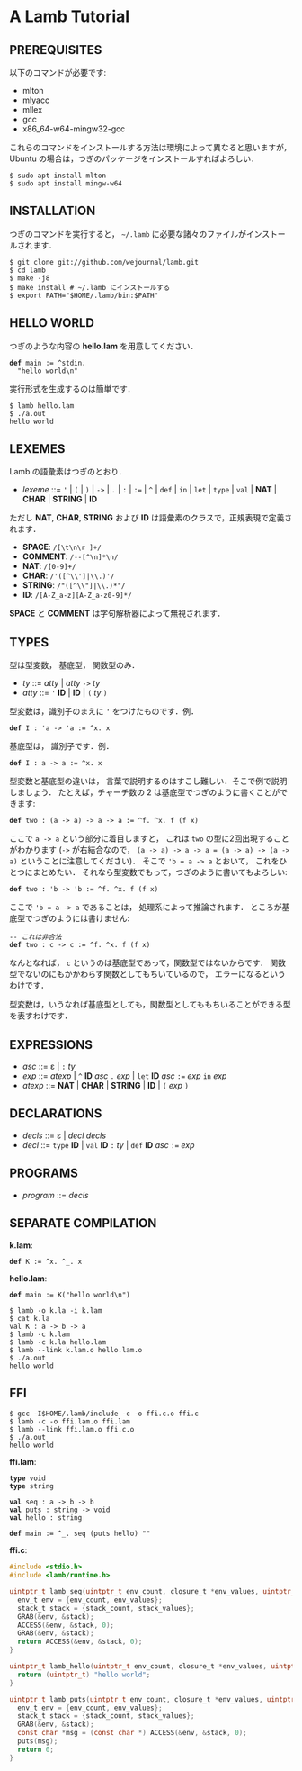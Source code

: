 # A Lamb Tutorial

## PREREQUISITES

以下のコマンドが必要です:

- mlton
- mlyacc
- mllex
- gcc
- x86_64-w64-mingw32-gcc

これらのコマンドをインストールする方法は環境によって異なると思いますが，
Ubuntu の場合は，つぎのパッケージをインストールすればよろしい．

```
$ sudo apt install mlton
$ sudo apt install mingw-w64
```

## INSTALLATION

つぎのコマンドを実行すると， `~/.lamb` に必要な諸々のファイルがインストールされます．

```
$ git clone git://github.com/wejournal/lamb.git
$ cd lamb
$ make -j8
$ make install # ~/.lamb にインストールする
$ export PATH="$HOME/.lamb/bin:$PATH"
```

## HELLO WORLD

つぎのような内容の **hello.lam** を用意してください．

<pre><code><strong>def</strong> main := ^stdin.
  "hello world\n"</code></pre>

実行形式を生成するのは簡単です．

```
$ lamb hello.lam
$ ./a.out
hello world
```

## LEXEMES

Lamb の語彙素はつぎのとおり．

- *lexeme* ::= `'` | `(` | `)` | `->` | `.` | `:` | `:=` | `^` | `def` | `in` | `let` | `type` | `val` | **NAT** | **CHAR** | **STRING** | **ID**

ただし **NAT**, **CHAR**, **STRING** および **ID** は語彙素のクラスで，正規表現で定義されます．

- **SPACE**: `/[\t\n\r ]+/`
- **COMMENT**: `/--[^\n]*\n/`
- **NAT**: `/[0-9]+/`
- **CHAR**: `/'([^\\']|\\.)'/`
- **STRING**: `/"([^\\"]|\\.)*"/`
- **ID**: `/[A-Z_a-z][A-Z_a-z0-9]*/`

**SPACE** と **COMMENT** は字句解析器によって無視されます．

## TYPES

型は型変数， 基底型， 関数型のみ．

- *ty* ::= *atty* | *atty* `->` *ty*
- *atty* ::= `'` **ID** | **ID** | `(` *ty* `)`

型変数は，識別子のまえに `'` をつけたものです．例．

<pre><code><strong>def</strong> I : 'a -> 'a := ^x. x</code></pre>

基底型は， 識別子です．例．

<pre><code><strong>def</strong> I : a -> a := ^x. x</code></pre>

型変数と基底型の違いは，
言葉で説明するのはすこし難しい．そこで例で説明しましょう．
たとえば，チャーチ数の 2 は基底型でつぎのように書くことができます:

<pre><code><strong>def</strong> two : (a -> a) -> a -> a := ^f. ^x. f (f x)</code></pre>

ここで `a -> a` という部分に着目しますと，
これは `two` の型に2回出現することがわかります
(`->` が右結合なので， `(a -> a) -> a -> a = (a -> a) -> (a -> a)` ということに注意してください)．
そこで `'b = a -> a` とおいて，
これをひとつにまとめたい．
それなら型変数でもって，つぎのように書いてもよろしい:

<pre><code><strong>def</strong> two : 'b -> 'b := ^f. ^x. f (f x)</code></pre>

ここで `'b = a -> a` であることは， 処理系によって推論されます．
ところが基底型でつぎのようには書けません:

<pre><code><em>-- これは非合法</em>
<strong>def</strong> two : c -> c := ^f. ^x. f (f x)</code></pre>

なんとなれば， `c` というのは基底型であって，関数型ではないからです．
関数型でないのにもかかわらず関数としてもちいているので，
エラーになるというわけです．

型変数は，いうなれば基底型としても，関数型としてももちいることができる型を表すわけです．

## EXPRESSIONS

- *asc* ::= ε | `:` *ty*
- *exp* ::= *atexp* | `^` **ID** *asc* `.` *exp* | `let` **ID** *asc* `:=` *exp* `in` *exp*
- *atexp* ::= **NAT** | **CHAR** | **STRING** | **ID** | `(` *exp* `)`

## DECLARATIONS

- *decls* ::= ε | *decl* *decls*
- *decl* ::= `type` **ID** | `val` **ID** `:` *ty* | `def` **ID** *asc* `:=` *exp*

## PROGRAMS

- *program* ::= *decls*

## SEPARATE COMPILATION

**k.lam**:

<pre><code><strong>def</strong> K := ^x. ^_. x</code></pre>

**hello.lam**:

<pre><code><strong>def</strong> main := K("hello world\n")</code></pre>

```
$ lamb -o k.la -i k.lam
$ cat k.la
val K : a -> b -> a
$ lamb -c k.lam
$ lamb -c k.la hello.lam
$ lamb --link k.lam.o hello.lam.o
$ ./a.out
hello world
```

## FFI

```
$ gcc -I$HOME/.lamb/include -c -o ffi.c.o ffi.c
$ lamb -c -o ffi.lam.o ffi.lam
$ lamb --link ffi.lam.o ffi.c.o
$ ./a.out
hello world
```

**ffi.lam**:

<pre><code><strong>type</strong> void
<strong>type</strong> string

<strong>val</strong> seq : a -> b -> b
<strong>val</strong> puts : string -> void
<strong>val</strong> hello : string

<strong>def</strong> main := ^_. seq (puts hello) ""</code></pre>

**ffi.c**:

```c
#include <stdio.h>
#include <lamb/runtime.h>

uintptr_t lamb_seq(uintptr_t env_count, closure_t *env_values, uintptr_t stack_count, closure_t *stack_values) {
  env_t env = {env_count, env_values};
  stack_t stack = {stack_count, stack_values};
  GRAB(&env, &stack);
  ACCESS(&env, &stack, 0);
  GRAB(&env, &stack);
  return ACCESS(&env, &stack, 0);
}

uintptr_t lamb_hello(uintptr_t env_count, closure_t *env_values, uintptr_t stack_count, closure_t *stack_values) {
  return (uintptr_t) "hello world";
}

uintptr_t lamb_puts(uintptr_t env_count, closure_t *env_values, uintptr_t stack_count, closure_t *stack_values) {
  env_t env = {env_count, env_values};
  stack_t stack = {stack_count, stack_values};
  GRAB(&env, &stack);
  const char *msg = (const char *) ACCESS(&env, &stack, 0);
  puts(msg);
  return 0;
}
```
